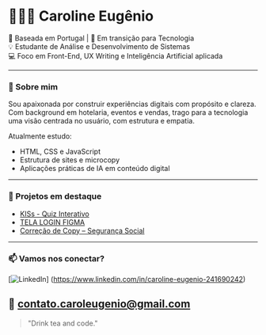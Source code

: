 # 👩🏻‍💻 Caroline Eugênio

📍 Baseada em Portugal | 🎯 Em transição para Tecnologia  
💡 Estudante de Análise e Desenvolvimento de Sistemas  
💻 Foco em Front-End, UX Writing e Inteligência Artificial aplicada

---

### 🧠 Sobre mim

Sou apaixonada por construir experiências digitais com propósito e clareza.  
Com background em hotelaria, eventos e vendas, trago para a tecnologia uma visão centrada no usuário, com estrutura e empatia.

Atualmente estudo:
- HTML, CSS e JavaScript
- Estrutura de sites e microcopy
- Aplicações práticas de IA em conteúdo digital

---

### 🚀 Projetos em destaque

- [KISs - Quiz Interativo](https://usercaroline.github.io/quizzes-html-css/index.html)  
- [TELA LOGIN FIGMA ](https://github.com/usercaroline/projeto-tela-login)  
- [Correção de Copy – Segurança Social](https://github.com/usercaroline/projeto-seguranca-social)

---

### 📫 Vamos nos conectar?

[![LinkedIn](https://img.shields.io/badge/-LinkedIn-blue?logo=linkedin&style=flat-square)] (https://www.linkedin.com/in/caroline-eugenio-241690242)  

📧 contato.caroleugenio@gmail.com
---

> "Drink tea and code."

